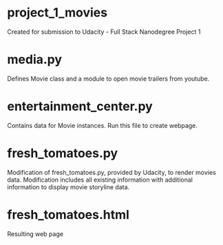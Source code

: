 # project_1_movies
  Created for submission to Udacity - Full Stack Nanodegree Project 1

# media.py
  Defines Movie class and a module to open movie trailers from youtube.

# entertainment_center.py
  Contains data for Movie instances. Run this file to create webpage. 

# fresh_tomatoes.py
  Modification of fresh_tomatoes.py, provided by Udacity, to render movies data. Modification includes all existing information with additional information to display movie storyline data.

# fresh_tomatoes.html
  Resulting web page
